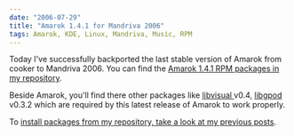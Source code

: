 ```yaml
---
date: "2006-07-29"
title: "Amarok 1.4.1 for Mandriva 2006"
tags: Amarok, KDE, Linux, Mandriva, Music, RPM
---
```


Today I've successfully backported the last stable version of Amarok from
cooker to Mandriva 2006. You can find the [Amarok 1.4.1 RPM packages in my
repository](https://github.com/kdeldycke/mandriva-specs).

Beside Amarok, you'll find there other packages like [libvisual
](https://web.archive.org/web/20061029133304/https://localhost.nl/~synap/libvisual/)
v0.4, [libgpod](https://www.gtkpod.org/libgpod.html) v0.3.2 which are required
by this latest release of Amarok to work properly.

To [install packages from my repository, take a look at my previous
posts](https://kevin.deldycke.com/2006/04/new-repository-for-mandriva-2006/).
